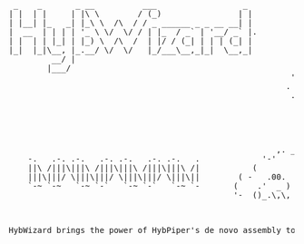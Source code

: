 <pre>
 _    _       _ __          ___                  _ 
| |  | |     | |\ \        / (_)                | |   
| |__| |_   _| |_\ \  /\  / / _ ______ _ _ __ __| |                          /\
|  __  | | | | '_ \ \/  \/ / | |_  / _` | '__/ _` |.                        /  \
| |  | | |_| | |_) \  /\  /  | |/ / (_| | | | (_| |                        |    |
|_|  |_|\__, |_.__/ \/  \/   |_/___\__,_|_|  \__,_|                      --:'''':--
         __/ |                                                             :'_' :
        |___/                                                              _:"":\___
                                                           ' '      ____.' :::     '._
                                                          . *=====<<=)           \    :
                                                           .  '      '-'-'\_      /'._.'
                                                                            \====:_ ""
                                                                           .'     \\
                                                                          :       :
                                                                         /   :    \
                                                                        :   .      '.
                                                        ,. _        snd :  : :      :
    -.   .-. .-.   .-. .-.   .-. .-.   .             '-'    ).          :__:-:__.;--'
    ||\ /|||\|||\ /|||\|||\ /|||\|||\ /|           (        '  )        '-'   '-'
    |||\|||/ \|||\|||/ \|||\|||/ \|||\||        ( -   .00.   - _
    `-~ `-~   `-~ `-`   `-~ `-`   `-~ `-       (    .'  _ )     )
                                               '-  ()_.\,\,   -
<pre/>


HybWizard brings the power of HybPiper's de novo assembly to HybPhyloMaker workflow. 
